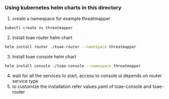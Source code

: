 ### Using kubernetes helm charts in this directory
1. create a namespace for example threatmapper
```sh 
kubectl create ns threatmapper
```
2. Install toae router helm chart 
```sh 
helm install router ./toae-router --namespace threatmapper
```
3. Install toae console helm chart 
```sh
helm install console ./toae-console --namespace threatmapper
```
4. wait for all the services to start, access to console ui depends on router service type
5. to customize the installation refer values.yaml of toae-console and toae-router